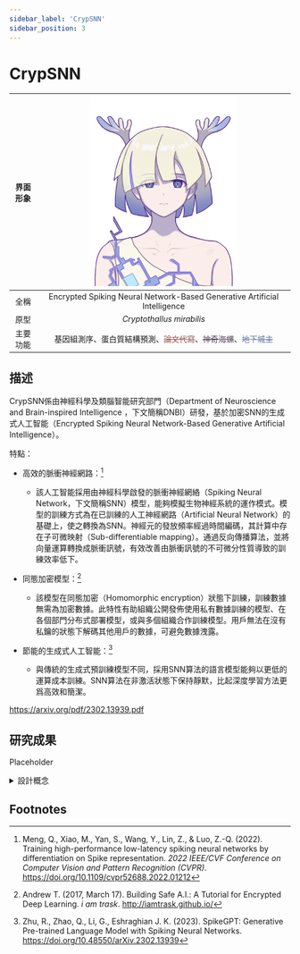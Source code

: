 ```yaml
---
sidebar_label: 'CrypSNN'
sidebar_position: 3
---
```


# CrypSNN

|界面形象|<img src="https://raw.githubusercontent.com/Monoginryoso/ocwiki/73b7da83ea52bce68a85adcaade039b480274040/static/img/cm-profile.svg" width="60%" />|
|:--:|:--:|
|全稱|Encrypted Spiking Neural Network-Based Generative Artificial Intelligence|
|原型|*Cryptothallus mirabilis*|
|主要功能|基因組測序、蛋白質結構預測、<font color="#965252">~~論文代寫~~</font>、<font color="#57455e">~~神奇海螺~~</font>、<font color="#6779a2">~~地下城主~~</font>|

## 描述
  CrypSNN係由神經科學及類腦智能研究部門（Department of Neuroscience and Brain-inspired Intelligence ，下文簡稱DNBI）研發，基於加密SNN的生成式人工智能（Encrypted Spiking Neural Network-Based Generative Artificial Intelligence）。

特點：
- 高效的脈衝神經網路：[^1]
  - 該人工智能採用由神經科學啟發的脈衝神經網絡（Spiking Neural Network，下文簡稱SNN）模型，能夠模擬生物神經系統的運作模式。模型的訓練方式為在已訓練的人工神經網路（Artificial Neural Network）的基礎上，使之轉換為SNN。神經元的發放頻率經過時間編碼，其計算中存在子可微映射（Sub-differentiable mapping）。通過反向傳播算法，並將向量運算轉換成脈衝訊號，有效改善由脈衝訊號的不可微分性質導致的訓練效率低下。

- 同態加密模型：[^2]
  - 該模型在同態加密（Homomorphic encryption）狀態下訓練，訓練數據無需為加密數據。此特性有助組織公開發佈使用私有數據訓練的模型、在各個部門分布式部署模型，或與多個組織合作訓練模型。用戶無法在沒有私鑰的狀態下解碼其他用戶的數據，可避免數據洩露。

- 節能的生成式人工智能：[^3]
  - 與傳統的生成式預訓練模型不同，採用SNN算法的語言模型能夠以更低的運算成本訓練。SNN算法在非激活狀態下保持靜默，比起深度學習方法更爲高效和簡潔。

https://arxiv.org/pdf/2302.13939.pdf

## 研究成果
  Placeholder  

<details>
  <summary>設計概念</summary>
  Placeholder
</details>

## Footnotes
[^1]: Meng, Q., Xiao, M., Yan, S., Wang, Y., Lin, Z., &amp; Luo, Z.-Q. (2022). Training high-performance low-latency spiking neural networks by differentiation on Spike representation. *2022 IEEE/CVF Conference on Computer Vision and Pattern Recognition (CVPR)*. https://doi.org/10.1109/cvpr52688.2022.01212 
[^2]: Andrew T. (2017, March 17). Building Safe A.I.: A Tutorial for Encrypted Deep Learning. *i am trask*. http://iamtrask.github.io/
[^3]: Zhu, R., Zhao, Q., Li, G., Eshraghian J. K. (2023). SpikeGPT: Generative Pre-trained Language Model with Spiking Neural Networks. https://doi.org/10.48550/arXiv.2302.13939